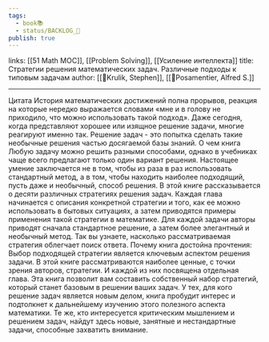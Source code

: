 ```yaml
---
tags:
  - book📚
  - status/BACKLOG_🌰
publish: true
---
```

links: [[51 Math MOC]], [[Problem Solving]], [[Усиление интеллекта]]
title: Стратегии решения математических задач. Различные подходы к типовым задачам
author: [[👤Krulik, Stephen]], [[👤Posamentier, Alfred S.]]

---



Цитата
История математических достижений полна прорывов, реакция на которые нередко выражается словами «мне и в голову не приходило, что можно использовать такой подход». Даже сегодня, когда представляют хорошее или изящное решение задачи, многие реагируют именно так. Решение задач - это попытка сделать такие необычные решения частью досягаемой базы знаний.
О чем книга
Любую задачу можно решить разными способами, однако в учебниках чаще всего предлагают только один вариант решения. Настоящее умение заключается не в том, чтобы из раза в раз использовать стандартный метод, а в том, чтобы находить наиболее подходящий, пусть даже и необычный, способ решения.
В этой книге рассказывается о десяти различных стратегиях решения задач. Каждая глава начинается с описания конкретной стратегии и того, как ее можно использовать в бытовых ситуациях, а затем приводятся примеры применения такой стратегии в математике. Для каждой задачи авторы приводят сначала стандартное решение, а затем более элегантный и необычный метод. Так вы узнаете, насколько рассматриваемая стратегия облегчает поиск ответа.
Почему книга достойна прочтения:
Выбор подходящей стратегии является ключевым аспектом решения задачи.
В этой книге рассматриваются наиболее ценные, с точки зрения авторов, стратегии. И каждой из них посвящена отдельная глава.
Эта книга позволит вам составить собственный набор стратегий, который станет базовым в решении ваших задач.
У тех, для кого решение задач является новым делом, книга пробудит интерес и подтолкнет к дальнейшему изучению этого полезного аспекта математики.
Те же, кто интересуется критическим мышлением и решением задач, найдут здесь новые, занятные и нестандартные задачи, способные захватить внимание.
